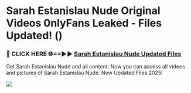# Sarah Estanislau Nude Original Videos 0nlyFans Leaked - Files Updated! ()

<h3>🔴 CLICK HERE 🌐==►► <a href="https://tinyurl.com/2p9ay9w9" rel="nofollow">Sarah Estanislau Nude Updated Files</a></h3>

Get Sarah Estanislau Nude and all content. Now you can access all videos and pictures of Sarah Estanislau Nude. New Updated Files 2025!

[![](https://i.imgur.com/KQgVmj3.gif)](https://tinyurl.com/2p9ay9w9)
